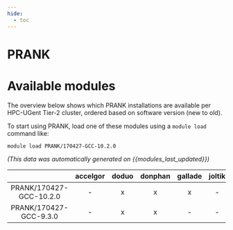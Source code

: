 ```yaml
---
hide:
  - toc
---
```


PRANK
=====

# Available modules


The overview below shows which PRANK installations are available per HPC-UGent Tier-2 cluster, ordered based on software version (new to old).

To start using PRANK, load one of these modules using a `module load` command like:

```shell
module load PRANK/170427-GCC-10.2.0
```

*(This data was automatically generated on {{modules_last_updated}})*  

| |accelgor|doduo|donphan|gallade|joltik|shinx|skitty|
| :---: | :---: | :---: | :---: | :---: | :---: | :---: | :---: |
|PRANK/170427-GCC-10.2.0|-|x|x|x|-|-|-|
|PRANK/170427-GCC-9.3.0|-|x|x|-|-|-|-|

